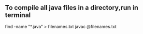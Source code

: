 ## To compile all java files in a directory,run in terminal
find -name "*.java" > filenames.txt
javac @filenames.txt